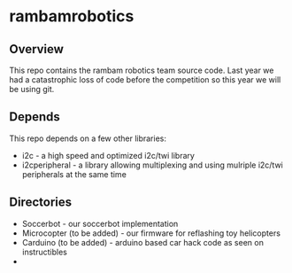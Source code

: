 rambamrobotics
==============

Overview
--------

This repo contains the rambam robotics team source code. Last year we had a catastrophic loss of code
before the competition so this year we will be using git. 

Depends
-------

This repo depends on a few other libraries:
* i2c - a high speed and optimized i2c/twi library
* i2cperipheral - a library allowing multiplexing and using mulriple i2c/twi peripherals at the same time


Directories
-----------

* Soccerbot - our soccerbot implementation
* Microcopter (to be added) - our firmware for reflashing toy helicopters
* Carduino (to be added) - arduino based car hack code as seen on instructibles
* 


